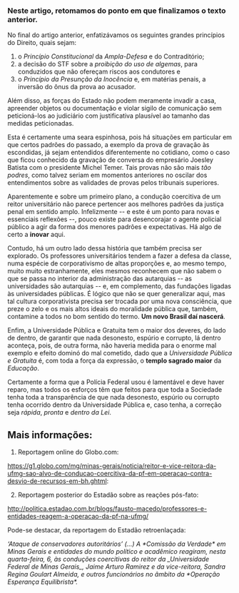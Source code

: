 
### Neste artigo, retomamos do ponto em que finalizamos o texto anterior.

No final do artigo anterior, enfatizávamos os seguintes grandes princípios do Direito, quais sejam:

1. o *Princípio Constitucional* da _Ampla-Defesa_ e do Contraditório;
2. a decisão do STF sobre a _proibição do uso de algemas_, para conduzidos que não ofereçam riscos aos condutores e
3. o *Princípio da Presunção da Inocência* e, em matérias penais, a inversão do ônus da prova ao acusador.

Além disso, as forças do Estado não podem meramente invadir a casa, apreender objetos ou documentação e violar sigilo de comunicação sem peticioná-los ao judiciário com justificativa plausível ao tamanho das medidas peticionadas.

Esta é certamente uma seara espinhosa, pois há situações em particular em que certos padrões do passado, a exemplo da prova de gravação às escondidas, já sejam entendidos diferentemente no cotidiano, como o caso que ficou conhecido da gravação de conversa do empresário Joesley Batista com o presidente Michel Temer.  Tais provas não são mais _tão podres_, como talvez seriam em momentos anteriores no oscilar dos entendimentos sobre as validades de provas pelos tribunais superiores.

Aparentemente e sobre um primeiro plano, a condução coercitiva de um reitor universitário não parece pertencer aos melhores padrões da justiça penal em sentido amplo. Infelizmente -- e este é um ponto para novas e essenciais reflexões --, pouco existe para desencorajar o agente policial público a agir da forma dos menores padrões e expectativas.  Há algo de certo a __inovar__ aqui.

Contudo, há um outro lado dessa história que também precisa ser explorado.  Os professores universitários tendem a fazer a defesa da classe, numa espécie de corporativismo de altas proporções e, ao mesmo tempo, muito muito estranhamente, eles mesmos reconhecem que não sabem o que se passa no interior da administração das autarquias -- as universidades são autarquias -- e, em complemento, das fundações ligadas às universidades públicas. É lógico que não se quer generalizar aqui, mas tal cultura corporativista precisa ser trocada por uma nova consciência, que preze o zelo e os mais altos ideais do moralidade pública que, também, contamine a todos no bom sentido do termo. __Um novo Brasil daí nascerá__.

Enfim, a Universidade Pública e Gratuita tem o maior dos deveres, do lado de dentro, de garantir que nada desonesto, espúrio e corrupto, lá dentro aconteça, pois, de outra forma, não haveria medida para o enorme mal exemplo e efeito dominó do mal cometido, dado que a *Universidade Pública e Gratuita* é, com toda a força da expressão, o __templo sagrado maior__ da *Educação*.

Certamente a forma que a Polícia Federal usou é lamentável e deve haver reparo, mas todos os esforços têm que feitos para que toda a Sociedade tenha toda a transparência de que nada desonesto, espúrio ou corrupto tenha ocorrido dentro da Universidade Pública e, caso tenha, a correção seja _rápida_, _pronta_ e _dentro da Lei_.

Mais informações:
-----------------

1) Reportagem online do Globo.com:

https://g1.globo.com/mg/minas-gerais/noticia/reitor-e-vice-reitora-da-ufmg-sao-alvo-de-conducao-coercitiva-da-pf-em-operacao-contra-desvio-de-recursos-em-bh.ghtml:


2) Reportagem posterior do Estadão sobre as reações pós-fato:

http://politica.estadao.com.br/blogs/fausto-macedo/professores-e-entidades-reagem-a-operacao-da-pf-na-ufmg/

Pode-se destacar, da reportagem do Estadão retroenlaçada:

<cite>
‘Ataque de conservadores autoritários’ (...) A *Comissão da Verdade* em Minas Gerais e entidades do mundo político e acadêmico reagiram, nesta quarta-feira, 6, às conduções coercitivas do reitor da _Universidade Federal de Minas Gerais_, Jaime Arturo Ramirez e da vice-reitora, Sandra Regina Goulart Almeida, e outros funcionários no âmbito da *Operação Esperança Equilibrista*.
</cite>
